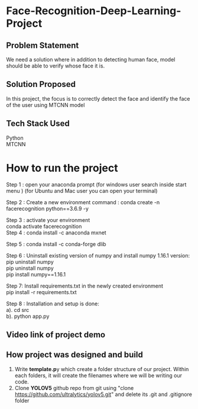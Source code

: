 
# Face-Recognition-Deep-Learning-Project

## Problem Statement

We need a solution where in addition to detecting human face, model should be able to verify whose face it is.


## Solution Proposed

In this project, the focus is to correctly detect the face and identify the face of the user using MTCNN model


## Tech Stack Used
Python </br>
MTCNN</br>




# How to run the project
Step 1 : open your anaconda prompt (for windows user search inside start menu )
                                   (for Ubuntu and Mac user you can open your terminal)

Step 2 : Create a new environment
                command : conda create -n facerecognition python==3.6.9 -y </br>
                
Step 3 : activate your environment  </br>
                conda activate facerecognition  </br>
Step 4 : conda install -c anaconda mxnet </br>

Step 5 : conda install -c conda-forge dlib </br>

Step 6 : Uninstall existing version of numpy and install numpy 1.16.1 version: </br>
        pip uninstall numpy </br>
        pip uninstall numpy </br>
        pip install numpy==1.16.1 </br>

Step 7:  Install requirements.txt in the newly created environment</br>
         pip install -r requirements.txt</br>

Step 8 : Installation and setup is done:</br>
         a).  cd src</br>
         b). python app.py</br>

## Video link of project demo


## How project was designed and build
1. Write **template.p**y which create a folder structure of our project. Within each folders, it will create the filenames where we will be writing our code. </br>
2. Clone **YOLOV5** github repo from git  using "clone https://github.com/ultralytics/yolov5.git" and delete its .git and .gitignore folder </br>
